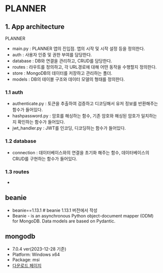 # PLANNER

## 1. App architecture

PLANNER
- main.py : PLANNER 앱의 진입점. 앱의 시작 및 시작 설정 등을 정의한다.
- auth : 사용자 인증 및 권한 부여를 담당한다.
- database : DB와 연결을 관리하고, CRUD를 담당한다.
- routes : 라우트를 정의하고, 각 URL경로에 대해 어떤 동작을 수행할지 정의한다.
- store : MongoDB의 데이터를 저장하고 관리하는 폴더.
- models : DB의 테이블 구조와 데이터 모델의 형태를 정의한다.

### 1.1 auth
- authenticate.py : 토큰을 추출하여 검증하고 디코딩해서 유저 정보를 반환해주는 함수가 들어있다.
- hashpassword.py : 암호를 해싱하는 함수, 기존 암호와 해싱된 암호가 일치하는지 확인하는 함수가 들어있다.
- jwt_handler.py : JWT를 인코딩, 디코딩하는 함수가 들어있다.

### 1.2 database
- connection : 데이터베이스와의 연결을 초기화 해주는 함수, 데이터베이스의 CRUD를 구현하는 함수가 들어있다.

### 1.3 routes
- 

## beanie
- beanie==1.13.1  # beanie 1.13.1 버전에서 작성
- Beanie - is an asynchronous Python object-document mapper (ODM) for MongoDB. Data models are based on Pydantic.

## mongodb
- 7.0.4 ver(2023-12-28 기준)
- Platform: Windows x64
- Package: msi
- [다운로드 페이지](https://www.mongodb.com/try/download/community)

